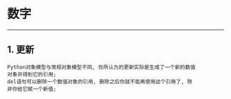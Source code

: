 # **数字**
***



## **1. 更新**
    Python对象模型与常规对象模型不同, 你所认为的更新实际是生成了一个新的数值
    对象并得到它的引用;
    del语句可以删除一个数值对象的引用, 删除之后你就不能再使用这个引用了, 除
    非你给它赋一个新值;
